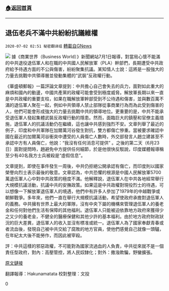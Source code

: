 ###  [:house:返回首頁](https://github.com/ourhimalayas/txt)
---

## 退伍老兵不滿中共紛紛抗議維權
`2020-07-02 02:51 秘密翻译组` [轉載自GNews](https://gnews.org/zh-hant/251808/)

![](https://s3.amazonaws.com/gnews-media-offload/wp-content/uploads/2020/07/02024839/cropped_image1-2.png)
據《商業世界（Business World）》新聞網站​​7月1日報導，對當局心懷不能滿的中共退役退伍軍人和在職的中共國人民解放軍（PLA）幹部們，長期遭受中共政府給予待遇方面的不公與傷害，紛紛聚集抗議。某知情人士說：這將是一股強大的力量去挑戰中共領導層並發動集體的“武裝”反政權行動。

《華盛頓郵報》一篇評論文章提到：中共擔心自己會失去的兵力，面對如此重大的麻煩和國內的動盪，中國共產黨的政權可能會受到極度威脅。解放軍長期以來一直是中共政權的重要支柱，如果在職解放軍幹部受到不公待遇和傷害，並與數百萬不滿的退伍軍人聚在一起，例如中共領導人禁止部隊從事商業行為而為此受到傷害的人，他們可能會形成強大的力量去挑戰中共的領導地位。更重要的是，中共不能承受退伍軍人發起集體武裝反政權行動的隱患。然而，面臨巨大的鎮壓和官僚主義措施，退伍軍人的抗議活動仍在繼續，這也讓中共感到強烈不安。文章列舉了最近的例子，印度和中共軍隊在加爾萬河谷發生對抗，雙方都傷亡慘重。當被要求確認中國在最近的加爾萬河谷衝突中遭受的人員傷亡人數時，外交部發言人趙立建甚至不承認中方有人員傷亡，他說：“我沒有任何消息可提供” 。之後的第二天（6月23日）面對提問時，趙避免中方提供任何細節，於是他很快反駁說，印度媒體報導稱至少有40名我方士兵被殺是“虛假信息”。

文章提到，即使在事件發生一周後，中共仍拒絕公開承認有傷亡，而印度則以國家榮譽向烈士表示最後的敬意。文章認為，中共恐懼的根源是中國人民解放軍5700萬退伍軍人心中對中共政策的極度不滿。他解釋說，退伍軍人在中共各地經常舉行大規模抗議活動，抗議中共的安撫政策。如果這是中共政權對現役烈士的待遇，可以想像一下解放軍退伍軍人的境遇，他們中有許多人參加了1979年的中越戰爭或朝鮮戰爭。多年來，他們一直在舉行大規模抗議活動，希望使政府承擔對退伍軍人的義務。中共擁有世界上最大的軍隊，沒有中央下屬的機構來管理退伍軍人的養老金和任何對他們生活有保障的其他福利。退伍軍人只能被迫依靠地方政府來獲得少之又少的養老金，不健全的醫療保健和其他少許的基本福利。由於地方政府財政狀況的巨大差異，退伍軍人的收入並沒有標准或統一。退伍軍人為了國家奉獻青春或者流血後，發現自己被中共交給了腐敗的地方官員，使他們感覺自己就像一頭驢，在年紀太大後不能勞作，而因此被宰殺。

評：中共這樣的邪惡政權，不可能對為國家流過血的人負責，中共從來就不是一個責任型政府，對內：高壓管控，將人民奴隸化；對外：撒潑欺騙，野蠻擴張。

[原文鏈接](http://www.businessworld.in/article/PLA-veterans-hurt-cadres-could-launch-armed-action-against-CCP-regime-Dissident/01-07-2020-292726)

翻譯報導：Hakunamatata 
校對整理：文投

0
